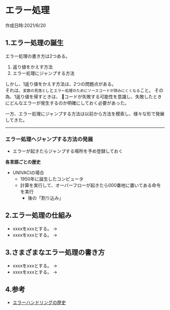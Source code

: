 # エラー処理
作成日時:2021/6/20


## 1.エラー処理の誕生

エラー処理の書き方は2つある。

1. 返り値をかえす方法
2. エラー処理にジャンプする方法

しかし、1返り値をかえす方法は、2つの問題点がある。   
それは、`変数の見落とし`と`エラー処理のためにソースコードが読みにくくなる`こと。
その為、1返り値を帰すときは、
👀コードが失敗する可能性を意識し、失敗したときにどんなエラーが発生するのか明確にしておく必要があった。

一方、エラー処理にジャンプする方法は以前から方法を模索し、様々な形で発展してきた。

---

### エラー処理へジャンプする方法の発展

* エラーが起きたらジャンプする場所を予め登録しておく

**各言語ごとの歴史**
* UNIVACIの場合
  * 1950年に誕生したコンピュータ
  * 計算を実行して、オーバーフローが起きたら000番地に置いてある命令を実行
    * 後の「割り込み」


## 2.エラー処理の仕組み
* xxxxをxxxとする。
→
* xxxxをxxxとする。
→

## 3.さまざまなエラー処理の書き方
* xxxxをxxxとする。
→
* xxxxをxxxとする。
→

## 4.参考
* [エラーハンドリングの歴史](https://faithandbrave.github.io/article/error_handling.html)